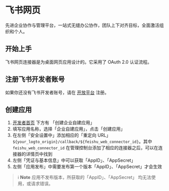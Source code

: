 # 飞书网页

先进企业协作与管理平台，一站式无缝办公协作，团队上下对齐目标，全面激活组织和个人。

## 开始上手

飞书网页连接器是为桌面网页应用设计的。它采用了 OAuth 2.0 认证流程。

## 注册飞书开发者账号

如果你还没有飞书开发者账号，请在 [开放平台](https://open.feishu.cn/?lang=zh-CN) 注册。

## 创建应用

1. [开发者首页](https://open.feishu.cn/app?lang=zh-CN) 下方有 「创建企业自建应用」
2. 填写应用名称，选择「企业自建应用」，点击「创建应用」
3. 在左侧「安全设置中」添加相应的「重定向 URL」 `${your_logto_origin}/callback/${feishu_web_connector_id}`。其中 `feishu_web_connector_id` 在管理控制台添加了相应的连接器之后，可以在连接器的详情页中找到
4. 左侧「凭证与基本信息」中可以获取「AppID」、「AppSecret」
5. 左侧「应用发布」中需要发布第一个版本「AppID」、「AppSecret」才会生效

> ℹ️ **Note**
> 应用不发布版本，所获取的「AppID」、「AppSecret」 均无法使用，或请求错误。
